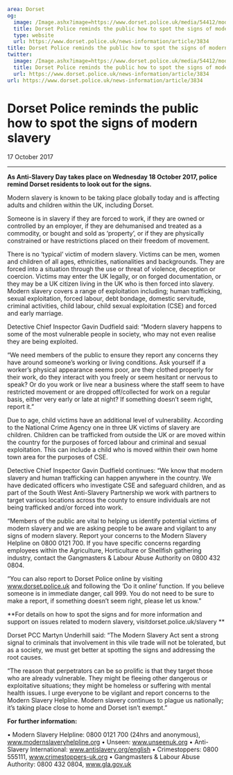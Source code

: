 ```yaml
area: Dorset
og:
  image: /Image.ashx?image=https://www.dorset.police.uk/media/54412/modern-slavery-signs.jpg&amp;amp;width=150
  title: Dorset Police reminds the public how to spot the signs of modern slavery
  type: website
  url: https://www.dorset.police.uk/news-information/article/3834
title: Dorset Police reminds the public how to spot the signs of modern slavery |
twitter:
  image: /Image.ashx?image=https://www.dorset.police.uk/media/54412/modern-slavery-signs.jpg&amp;amp;width=150
  title: Dorset Police reminds the public how to spot the signs of modern slavery
  url: https://www.dorset.police.uk/news-information/article/3834
url: https://www.dorset.police.uk/news-information/article/3834
```

# Dorset Police reminds the public how to spot the signs of modern slavery

17 October 2017

* * *

**As Anti-Slavery Day takes place on Wednesday 18 October 2017, police remind Dorset residents to look out for the signs.**

Modern slavery is known to be taking place globally today and is affecting adults and children within the UK, including Dorset.

Someone is in slavery if they are forced to work, if they are owned or controlled by an employer, if they are dehumanised and treated as a commodity, or bought and sold as ‘property’, or if they are physically constrained or have restrictions placed on their freedom of movement.

There is no ‘typical’ victim of modern slavery. Victims can be men, women and children of all ages, ethnicities, nationalities and backgrounds. They are forced into a situation through the use or threat of violence, deception or coercion. Victims may enter the UK legally, or on forged documentation, or they may be a UK citizen living in the UK who is then forced into slavery. Modern slavery covers a range of exploitation including; human trafficking, sexual exploitation, forced labour, debt bondage, domestic servitude, criminal activities, child labour, child sexual exploitation (CSE) and forced and early marriage.

Detective Chief Inspector Gavin Dudfield said: “Modern slavery happens to some of the most vulnerable people in society, who may not even realise they are being exploited.

“We need members of the public to ensure they report any concerns they have around someone’s working or living conditions. Ask yourself if a worker’s physical appearance seems poor, are they clothed properly for their work, do they interact with you freely or seem hesitant or nervous to speak? Or do you work or live near a business where the staff seem to have restricted movement or are dropped off/collected for work on a regular basis, either very early or late at night? If something doesn’t seem right, report it.”

Due to age, child victims have an additional level of vulnerability. According to the National Crime Agency one in three UK victims of slavery are children. Children can be trafficked from outside the UK or are moved within the country for the purposes of forced labour and criminal and sexual exploitation. This can include a child who is moved within their own home town area for the purposes of CSE.

Detective Chief Inspector Gavin Dudfield continues: “We know that modern slavery and human trafficking can happen anywhere in the country. We have dedicated officers who investigate CSE and safeguard children, and as part of the South West Anti-Slavery Partnership we work with partners to target various locations across the county to ensure individuals are not being trafficked and/or forced into work.

“Members of the public are vital to helping us identify potential victims of modern slavery and we are asking people to be aware and vigilant to any signs of modern slavery. Report your concerns to the Modern Slavery Helpline on 0800 0121 700. If you have specific concerns regarding employees within the Agriculture, Horticulture or Shellfish gathering industry, contact the Gangmasters & Labour Abuse Authority on 0800 432 0804.

“You can also report to Dorset Police online by visiting www.dorset.police.uk and following the ‘Do it online’ function. If you believe someone is in immediate danger, call 999. You do not need to be sure to make a report, if something doesn’t seem right, please let us know.”

**For details on how to spot the signs and for more information and support on issues related to modern slavery, visitdorset.police.uk/slavery **

Dorset PCC Martyn Underhill said: “The Modern Slavery Act sent a strong signal to criminals that involvement in this vile trade will not be tolerated, but as a society, we must get better at spotting the signs and addressing the root causes.

“The reason that perpetrators can be so prolific is that they target those who are already vulnerable. They might be fleeing other dangerous or exploitative situations; they might be homeless or suffering with mental health issues. I urge everyone to be vigilant and report concerns to the Modern Slavery Helpline. Modern slavery continues to plague us nationally; it’s taking place close to home and Dorset isn’t exempt.”

**For further information:**

• Modern Slavery Helpline: 0800 0121 700 (24hrs and anonymous), www.modernslaveryhelpline.org
• Unseen: www.unseenuk.org
• Anti-Slavery International: www.antislavery.org/english
• Crimestoppers: 0800 555111, www.crimestoppers-uk.org
• Gangmasters & Labour Abuse Authority: 0800 432 0804, www.gla.gov.uk

